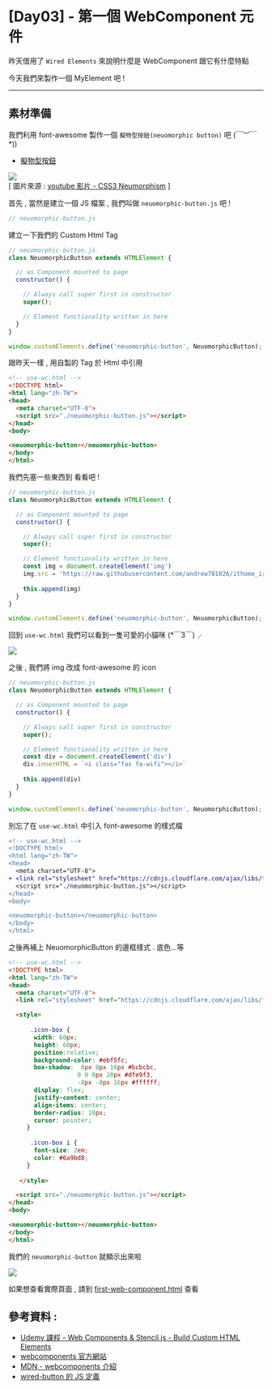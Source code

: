 # [Day03] - 第一個 WebComponent 元件

昨天借用了 `Wired Elements` 來說明什麼是 WebComponent 跟它有什麼特點

今天我們來製作一個 MyElement 吧 !

------

## 素材準備

我們利用 font-awesome 製作一個 `擬物型按鈕(neuomorphic button)` 吧 \(￣︶￣*\))

- [擬物型按鈕](https://andrew781026.github.io/daliy-web-ui/neuomorphic-checkbox-button-design/index.html) 

 [![](https://i.imgur.com/TiQdroo.png)](https://www.youtube.com/watch?v=EQVXzwTilkY)   
 [ 圖片來源 : [youtube 影片 - CSS3 Neumorphism](https://www.youtube.com/watch?v=EQVXzwTilkY) ]


首先 , 當然是建立一個 JS 檔案 , 我們叫做 `neuomorphic-button.js` 吧 !

```javascript
// neuomorphic-button.js
```

建立一下我們的 Custom Html Tag 

```javascript
// neuomorphic-button.js
class NeuomorphicButton extends HTMLElement {

  // as Component mounted to page 
  constructor() {

    // Always call super first in constructor
    super();

    // Element functionality written in here
  }
}

window.customElements.define('neuomorphic-button', NeuomorphicButton);
```

跟昨天一樣 , 用自製的 Tag 於 Html 中引用

```html
<!-- use-wc.html -->
<!DOCTYPE html>
<html lang="zh-TW">
<head>
  <meta charset="UTF-8">
  <script src="./neuomorphic-button.js"></script>
</head>
<body>

<neuomorphic-button></neuomorphic-button>
</body>
</html>
```

我們先塞一些東西到 <neuomorphic-button/> 看看吧 !

```javascript
// neuomorphic-button.js
class NeuomorphicButton extends HTMLElement {

  // as Component mounted to page 
  constructor() {

    // Always call super first in constructor
    super();

    // Element functionality written in here
    const img = document.createElement('img')
    img.src = 'https://raw.githubusercontent.com/andrew781026/ithome_ironman_2021/master/day-03/cat.png'
    
    this.append(img)
  }
}

window.customElements.define('neuomorphic-button', NeuomorphicButton);
```

回到 `use-wc.html` 我們可以看到一隻可愛的小貓咪 (*￣3￣)╭

![](https://i.imgur.com/fbqKWOd.png)

之後 , 我們將 img 改成 font-awesome 的 icon

```javascript
// neuomorphic-button.js
class NeuomorphicButton extends HTMLElement {

  // as Component mounted to page 
  constructor() {

    // Always call super first in constructor
    super();

    // Element functionality written in here
    const div = document.createElement('div')
    div.innerHTML = `<i class="fas fa-wifi"></i>`
    
    this.append(div)
  }
}

window.customElements.define('neuomorphic-button', NeuomorphicButton);
```

別忘了在 `use-wc.html` 中引入 font-awesome 的樣式檔

```diff
<!-- use-wc.html -->
<!DOCTYPE html>
<html lang="zh-TW">
<head>
  <meta charset="UTF-8">
+ <link rel="stylesheet" href="https://cdnjs.cloudflare.com/ajax/libs/font-awesome/5.15.1/css/all.min.css">
  <script src="./neuomorphic-button.js"></script>
</head>
<body>

<neuomorphic-button></neuomorphic-button>
</body>
</html>
```

之後再補上 NeuomorphicButton 的邊框樣式 . 底色...等

```html
<!-- use-wc.html -->
<!DOCTYPE html>
<html lang="zh-TW">
<head>
  <meta charset="UTF-8">
  <link rel="stylesheet" href="https://cdnjs.cloudflare.com/ajax/libs/font-awesome/5.15.1/css/all.min.css">

  <style>
 
      .icon-box {
       width: 60px;
       height: 60px;
       position:relative;
       background-color: #ebf5fc;
       box-shadow:  8px 8px 16px #bcbcbc,
                   0 0 8px 20px #dfe9f3,
                   -8px -8px 16px #ffffff;
       display: flex;
       justify-content: center;
       align-items: center;
       border-radius: 10px;
       cursor: pointer;
     }
 
      .icon-box i {
       font-size: 2em;
       color: #6a9bd8;
     }
 
   </style>

  <script src="./neuomorphic-button.js"></script>
</head>
<body>

<neuomorphic-button></neuomorphic-button>
</body>
</html>
```

我們的 `neuomorphic-button` 就顯示出來啦 

![](https://i.imgur.com/VLfz7xc.png)

如果想查看實際頁面 , 請到 [first-web-component.html](https://andrew781026.github.io/ithome_ironman_2021/day-03/show-wc.html) 查看


## 參考資料 :

- [Udemy 課程 - Web Components & Stencil.js - Build Custom HTML Elements](https://www.udemy.com/course/web-components-stenciljs-build-custom-html-elements/)
- [webcomponents 官方網站](https://www.webcomponents.org/)
- [MDN - webcomponents 介紹](https://developer.mozilla.org/en-US/docs/Web/Web_Components)
- [wired-button 的 JS 定義](https://unpkg.com/wired-elements@3.0.0-rc.6/lib/wired-button.js?module)
